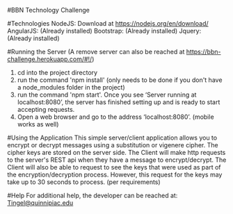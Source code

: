#BBN Technology Challenge

#Technologies
NodeJS: Download at https://nodejs.org/en/download/
AngularJS: (Already installed)
Bootstrap: (Already installed)
Jquery: (Already installed)

#Running the Server (A remove server can also be reached at https://bbn-challenge.herokuapp.com/#!/)
1. cd into the project directory
2. run the command 'npm install' (only needs to be done if you don't have a node_modules folder in the project)
3. run the command 'npm start'. Once you see ‘Server running at localhost:8080’, the server has finished setting up and is ready to start accepting requests.
4. Open a web browser and go to the address ‘localhost:8080’. (mobile works as well)

#Using the Application
This simple server/client application allows you to encrypt or decrypt messages
using a substitution or vigenere cipher. The cipher keys are stored on 
the server side. The Client will make http requests to the server's REST api when
they have a message to encrypt/decrypt. The Client will also be able to request to 
see the keys that were used as part of the encryption/decryption process. However, 
this request for the keys may take up to 30 seconds to process. (per requirements)

#Help
For additional help, the developer can be reached at: Tingel@quinnipiac.edu
